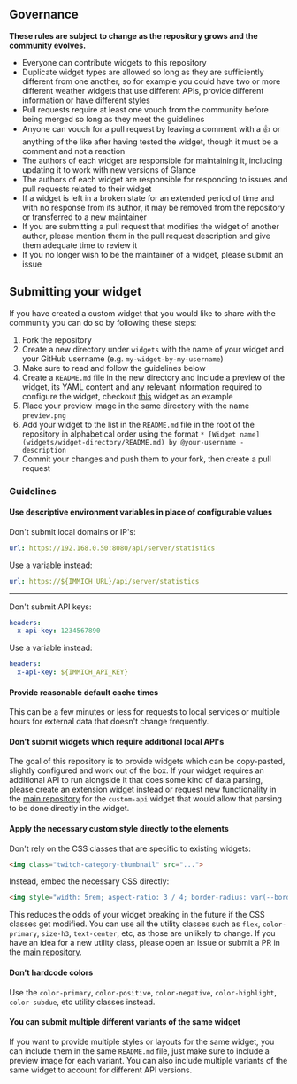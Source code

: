 ## Governance

**These rules are subject to change as the repository grows and the community evolves.**

* Everyone can contribute widgets to this repository
* Duplicate widget types are allowed so long as they are sufficiently different from one another, so for example you could have two or more different weather widgets that use different APIs, provide different information or have different styles
* Pull requests require at least one vouch from the community before being merged so long as they meet the guidelines
* Anyone can vouch for a pull request by leaving a comment with a 👍 or anything of the like after having tested the widget, though it must be a comment and not a reaction
* The authors of each widget are responsible for maintaining it, including updating it to work with new versions of Glance
* The authors of each widget are responsible for responding to issues and pull requests related to their widget
* If a widget is left in a broken state for an extended period of time and with no response from its author, it may be removed from the repository or transferred to a new maintainer
* If you are submitting a pull request that modifies the widget of another author, please mention them in the pull request description and give them adequate time to review it
* If you no longer wish to be the maintainer of a widget, please submit an issue

## Submitting your widget

If you have created a custom widget that you would like to share with the community you can do so by following these steps:

1. Fork the repository
2. Create a new directory under `widgets` with the name of your widget and your GitHub username (e.g. `my-widget-by-my-username`)
3. Make sure to read and follow the guidelines below
4. Create a `README.md` file in the new directory and include a preview of the widget, its YAML content and any relevant information required to configure the widget, checkout [this](widgets\immich-stats-by-svilenmarkov\README.md) widget as an example
5. Place your preview image in the same directory with the name `preview.png`
6. Add your widget to the list in the `README.md` file in the root of the repository in alphabetical order using the format `* [Widget name](widgets/widget-directory/README.md) by @your-username - description`
7. Commit your changes and push them to your fork, then create a pull request

### Guidelines

#### Use descriptive environment variables in place of configurable values

Don't submit local domains or IP's:

```yaml
url: https://192.168.0.50:8080/api/server/statistics
```

Use a variable instead:

```yaml
url: https://${IMMICH_URL}/api/server/statistics
```

<hr>

Don't submit API keys:

```yaml
headers:
  x-api-key: 1234567890
```

Use a variable instead:

```yaml
headers:
  x-api-key: ${IMMICH_API_KEY}
```

#### Provide reasonable default cache times

This can be a few minutes or less for requests to local services or multiple hours for external data that doesn't change frequently.

#### Don't submit widgets which require additional local API's

The goal of this repository is to provide widgets which can be copy-pasted, slightly configured and work out of the box. If your widget requires an additional API to run alongside it that does some kind of data parsing, please create an extension widget instead or request new functionality in the [main repository](https://github.com/glanceapp/glance) for the `custom-api` widget that would allow that parsing to be done directly in the widget.

#### Apply the necessary custom style directly to the elements

Don't rely on the CSS classes that are specific to existing widgets:

```html
<img class="twitch-category-thumbnail" src="...">
```

Instead, embed the necessary CSS directly:

```html
<img style="width: 5rem; aspect-ratio: 3 / 4; border-radius: var(--border-radius);" src="...">
```

This reduces the odds of your widget breaking in the future if the CSS classes get modified. You can use all the utility classes such as `flex`, `color-primary`, `size-h3`, `text-center`, etc, as those are unlikely to change. If you have an idea for a new utility class, please open an issue or submit a PR in the [main repository](https://github.com/glanceapp/glance).

#### Don't hardcode colors

Use the `color-primary`, `color-positive`, `color-negative`, `color-highlight`, `color-subdue`, etc utility classes instead.

#### You can submit multiple different variants of the same widget

If you want to provide multiple styles or layouts for the same widget, you can include them in the same `README.md` file, just make sure to include a preview image for each variant. You can also include multiple variants of the same widget to account for different API versions.
